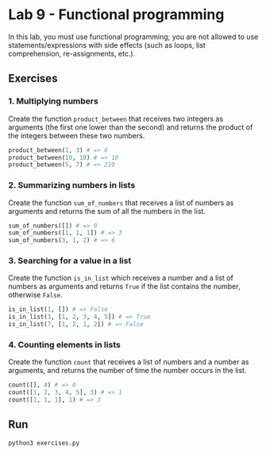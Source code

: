 # Lab 9 - Functional programming

In this lab, you must use functional programming; you are not allowed to use statements/expressions with side effects (such as loops, list comprehension, re-assignments, etc.).

## Exercises

### 1. Multiplying numbers

Create the function `product_between` that receives two integers as arguments (the first one lower than the second) and returns the product of the integers between these two numbers.

```python
product_between(1, 3) # => 6
product_between(10, 10) # => 10
product_between(5, 7) # => 210
```

### 2. Summarizing numbers in lists

Create the function `sum_of_numbers` that receives a list of numbers as arguments and returns the sum of all the numbers in the list.

```python
sum_of_numbers([]) # => 0
sum_of_numbers([1, 1, 1]) # => 3
sum_of_numbers(3, 1, 2) # => 6
```

### 3. Searching for a value in a list

Create the function `is_in_list` which receives a number and a list of numbers as arguments and returns `True` if the list contains the number, otherwise `False`.

```python
is_in_list(1, []) # => False
is_in_list(3, [1, 2, 3, 4, 5]) # => True
is_in_list(7, [1, 2, 1, 2]) # => False
```

### 4. Counting elements in lists

Create the function `count` that receives a list of numbers and a number as arguments, and returns the number of time the number occurs in the list.

```python
count([], 4) # => 0
count([1, 2, 3, 4, 5], 3) # => 1
count([1, 1, 1], 1) # => 3
```

## Run

```sh
python3 exercises.py
```
